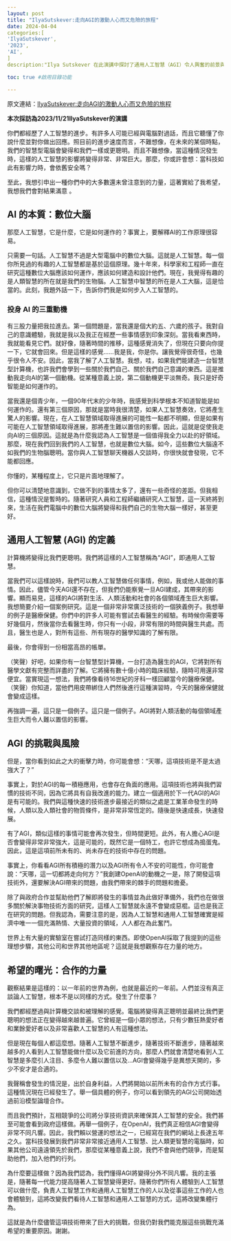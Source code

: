 ```yaml
---
layout: post
title: "IlyaSutskever:走向AGI的激動人心而又危險的旅程"
date: 2024-04-04
categories:[
'IlyaSutskever',
'2023',
'AI',
]
description:"Ilya Sutskever 在此演講中探討了通用人工智慧（AGI）令人興奮的前景與潛在的危險。他解釋了 AI 的基本原理，分享了個人投身 AI 的原因，並以醫療保健為例說明 AGI 的巨大變革潛力。同時，他也指出了 AGI 可能被濫用以及其自我改進特性帶來的挑戰。儘管如此，Sutskever 樂觀地認為，隨著 AI 能力的增強與普及，人們將意識到合作的必要性，共同努力確保 AGI 朝著有益的方向發展。"

toc: true #啟用目錄功能

---
```


<span class="original-link">原文連結：[IlyaSutskever:走向AGI的激動人心而又危險的旅程](https://www.youtube.com/watch?v=SEkGLj0bwAU&ab_channel=TED)</span>

**本次採訪為2023/11/21IlyaSutskever的演講**

你們都經歷了人工智慧的進步。有許多人可能已經與電腦對過話，而且它聽懂了你說什麼並對你做出回應。照目前的進步速度而言，不難想像，在未來的某個時點，我們的智慧型電腦會變得和我們一樣或更聰明。而且不難想像，當這種情況發生時，這樣的人工智慧的影響將變得非常、非常巨大。那麼，你或許會想：當科技如此有影響力時，會依舊安全嗎？

至此，我想引申出一種你們中的大多數還未曾注意到的力量，這著實給了我希望，我想我們會對結果滿意
。
## AI 的本質：數位大腦

那麼人工智慧，它是什麼，它是如何運作的？事實上，要解釋AI的工作原理很容易。

只需要一句話。人工智慧不過是大型電腦中的數位大腦。這就是人工智慧。每一個你所見過的有趣的人工智慧都是基於這個原理。幾十年來，科學家和工程師一直在研究這種數位大腦應該如何運作，應該如何建造和設計他們。現在，我覺得有趣的是人類智慧的所在就是我們的生物腦。人工智慧中智慧的所在是人工大腦，這是恰當的。此刻，我題外話一下，告訴你們我是如何步入人工智慧的。

### 投身 AI 的三重動機

有三股力量把我拉進去。第一個問題是，當我還是個大約五、六歲的孩子。我對自己的意識體驗，我就是我以及我正在經歷一些事情感到印象深刻。當我看東西時，我就能看見它們。就好像，隨著時間的推移，這種感覺消失了，但現在只要向你提一下，它就會回來。但是這樣的感覺……我是我，你是你。讓我覺得很奇怪，也幾乎很令人不安。因此，當我了解了人工智慧。我想，哇，如果我們能建造一台智慧型計算機，也許我們會學到一些關於我們自己、關於我們自己意識的東西。這是推動我走向AI的第一個動機。從某種意義上說，第二個動機更平淡無奇。我只是好奇智能是如何運作的。

當我還是個青少年，一個90年代末的少年時，我感覺到科學根本不知道智能是如何運作的。還有第三個原因，那就是當時我很清楚，如果人工智慧奏效，它將產生驚人的影響。現在，在人工智慧領域取得進展的可能性一點都不明顯，但是如果有可能在人工智慧領域取得進展，那將產生難以置信的影響。因此，這就是促使我走向AI的三個原因。這就是為什麼我認為人工智慧是一個值得我全力以赴的好領域。那麼，現在我們回到我們的人工智慧，也就是數位大腦。如今，這些數位大腦遠不如我們的生物腦聰明。當你與人工智慧聊天機器人交談時，你很快就會發現，它不能都回應。

你懂的，某種程度上，它只是片面地理解了。

但你可以清楚地意識到，它做不到的事情太多了，還有一些奇怪的差距。但我相信，這種情況是暫時的。隨著研究人員和工程師繼續研究人工智慧，這一天終將到來，生活在我們電腦中的數位大腦將變得和我們自己的生物大腦一樣好，甚至更好。

## 通用人工智慧 (AGI) 的定義

計算機將變得比我們更聰明。我們將這樣的人工智慧稱為“AGI”，即通用人工智慧。

當我們可以這樣說時，我們可以教人工智慧做任何事情，例如，我或他人能做的事情。因此，儘管今天AGI還不存在，但我們仍能察覺一旦AGI建成，其帶來的影響。顯而易見，這樣的AGI將對生活、人類活動和社會的各個領域產生巨大影響。我想簡要介紹一個案例研究。這是一個非常非常廣泛技術的一個狹義例子。我想舉的例子是醫療保健。你們中的許多人可能有嘗試去看醫生的經驗。有時候你需要等好幾個月，然後當你去看醫生時，你只有一小段，非常有限的時間與醫生共處。而且，醫生也是人，對所有這些、所有現存的醫學知識的了解有限。

最後，你會得到一份相當高昂的帳單。

（笑聲）好吧，如果你有一台智慧型計算機，一台打造為醫生的AGI，它將對所有醫學文獻有完整而詳盡的了解。它將擁有數十億小時的臨床經驗，隨時可用還非常便宜。當實現這一想法，我們將像看待16世紀的牙科一樣回顧當今的醫療保健。（笑聲）你知道，當他們用皮帶綁住人們然後進行這種演習時，今天的醫療保健就會變成這樣。

再強調一遍，這只是一個例子。這只是一個例子。AGI將對人類活動的每個領域產生巨大而令人難以置信的影響。

## AGI 的挑戰與風險

但是，當你看到如此之大的衝擊力時，你可能會想：“天哪，這項技術是不是太過強大了？”

事實上，對於AGI的每一積極應用，也會存在負面的應用。這項技術也將與我們習慣的技術不同，因為它將具有自我改進的能力。建立一個適用於下一代AGI的AGI是有可能的。我們與這種快速的技術進步最接近的類似之處是工業革命發生的時候，人類以及人類社會的物質條件，是非常非常恆定的。隨後是快速成長，快速發展。

有了AGI，類似這樣的事情可能會再次發生，但時間更短。此外，有人擔心AGI是否會變得非常非常強大，這是可能的，既然它是一個特工，也許它想成為搗蛋鬼。因此，這是這項前所未有的、尚未存在的技術中存在的問題。

事實上，你看看AGI所有積極的潛力以及AGI所有令人不安的可能性，你可能會說：“天哪，這一切都將走向何方？”我創建OpenAI的動機之一是，除了開發這項技術外，還要解決AGI帶來的問題，由我們帶來的棘手的問題和擔憂。

除了與政府合作並幫助他們了解即將發生的事情並為此做好準備外，我們也在做很多關於解決事物技術方面的研究，這樣人工智慧就永遠不會變成惡棍。這也是我正在研究的問題。但我認為，需要注意的是，因為人工智慧和通用人工智慧確實是經濟中唯一一個充滿熱情、大量投資的領域，人人都在為此奮鬥。

世界上有大量的實驗室在嘗試打造同樣的東西。即使OpenAI採取了我提到的這些理想步驟，其他公司和世界其他地區呢？這就是我想觀察存在力量的地方。

## 希望的曙光：合作的力量

觀察結果是這樣的：以一年前的世界為例，也就是最近的一年前。人們並沒有真正談論人工智慧，根本不是以同樣的方式。發生了什麼事？

我們都經歷過與計算機交談和被理解的感覺。電腦將變得真正聰明並最終比我們更聰明的想法正在變得越來越普遍。它曾經是一個小眾的想法，只有少數狂熱愛好者和業餘愛好者以及非常喜歡人工智慧的人有這種想法。

但是現在每個人都這麼想。隨著人工智慧不斷進步，隨著技術不斷進步，隨著越來越多的人看到人工智慧能做什麼以及它前進的方向，那麼人們就會清楚地看到人工智慧是多麼引人注目、多麼令人難以置信以及…AGI會變得幾乎是異想天開的，多少不安才是合適的。

我聲稱會發生的情況是，出於自身利益，人們將開始以前所未有的合作方式行事。這種情況現在已經發生了。舉一個具體的例子，你可以看到領先的AGI公司開始透過前沿模型論壇合作。

而且我們預計，互相競爭的公司將分享技術資訊來確保其人工智慧的安全。我們甚至可能會看到政府這樣做。再舉一個例子，在OpenAI，我們真正相信AGI會變得非常不同凡響。因此，我們賴以營運的想法之一，已經寫在我們的網站上長達五年之久。當科技發展到我們非常非常接近通用人工智慧、比人類更智慧的電腦時，如果其他公司遠遠領先於我們，那麼從某種意義上說，我們不會與他們競爭，而是幫助他們，加入他們的行列。

為什麼要這樣做？因為我們認為，我們懂得AGI將變得分外不同凡響。我的主張是，隨著每一代能力提高隨著人工智慧變得更好。隨著你們所有人體驗到人工智慧可以做什麼，負責人工智慧工作和通用人工智慧工作的人以及從事這些工作的人也會體驗到，這將改變我們看待人工智慧和通用人工智慧的方式，這將改變集體行為。

這就是為什麼儘管這項技術帶來了巨大的挑戰，但我仍對我們能克服這些挑戰充滿希望的重要原因。謝謝。